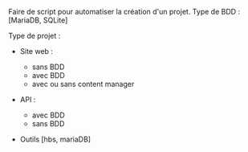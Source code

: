 Faire de script pour automatiser la création d'un projet.
Type de BDD : [MariaDB, SQLite]

Type de projet :

- Site web :

  - sans BDD
  - avec BDD
  - avec ou sans content manager

- API :

  - avec BDD
  - sans BDD

- Outils [hbs, mariaDB]
